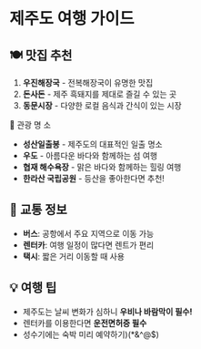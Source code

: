 # 제주도 여행 가이드

## 🍽️ 맛집 추천
1. **우진해장국** - 전복해장국이 유명한 맛집
2. **돈사돈** - 제주 흑돼지를 제대로 즐길 수 있는 곳
3. **동문시장** - 다양한 로컬 음식과 간식이 있는 시장

📍 관광 명 소
- **성산일출봉** - 제주도의 대표적인 일출 명소
- **우도** - 아름다운 바다와 함께하는 섬 여행
- **협재 해수욕장** - 맑은 바다와 함께하는 힐링 여행
- **한라산 국립공원** - 등산을 좋아한다면 추천!

## 🚕 교통 정보
- **버스**: 공항에서 주요 지역으로 이동 가능
- **렌터카**: 여행 일정이 많다면 렌트가 편리
- **택시**: 짧은 거리 이동할 때 사용


## 💡 여행 팁
- 제주도는 날씨 변화가 심하니 **우비나 바람막이 필수!**
- 렌터카를 이용한다면 **운전면허증 필수**
- 성수기에는 숙박 미리 예약하기)(*&^@$)
